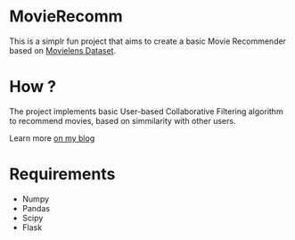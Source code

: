# MovieRecomm
This is a simplr fun project that aims to create a basic Movie Recommender based on [Movielens Dataset]().

# How ?
The project implements basic User-based Collaborative Filtering algorithm to recommend movies, based on simmilarity with other users.

Learn more [on my blog](https://vikasrtr.github.io)

# Requirements
 - Numpy
 - Pandas
 - Scipy
 - Flask
